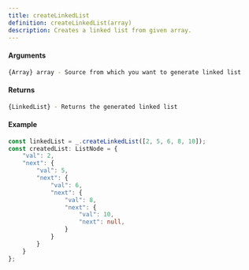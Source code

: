 ```yaml
---
title: createLinkedList
definition: createLinkedList(array)
description: Creates a linked list from given array.
---
```



#### Arguments


```bash
{Array} array - Source from which you want to generate linked list
```


#### Returns


```bash
{LinkedList} - Returns the generated linked list
```


#### Example


```ts
const linkedList = _.createLinkedList([2, 5, 6, 8, 10]);
const createdList: ListNode = {
	"val": 2,
	"next": {
		"val": 5,
		"next": {
			"val": 6,
			"next": {
				"val": 8,
				"next": {
					"val": 10,
					"next": null,
				}
			}
		}
	}
};
```